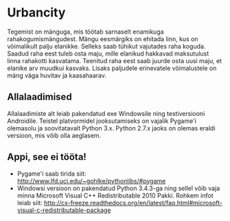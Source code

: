 Urbancity
=========

Tegemist on mänguga, mis töötab sarnaselt enamikuga rahakogumismängudest. Mängu eesmärgiks on ehitada linn, kus on võimalikult palju elanikke. Selleks saab tühikut vajutades raha koguda. Saadud raha eest tuleb osta maju, mille elanikud hakkavad maksutulust linna rahakotti kasvatama. Teenitud raha eest saab juurde osta uusi maju, et elanike arv muudkui kasvaks. Lisaks paljudele erinevatele võimalustele on mäng väga huvitav ja kaasahaarav.

Allalaadimised
--------------

Allalaadimiste alt leiab pakendatud exe Windowsile ning testiversiooni Androidile.
Teistel platvormidel jooksutamiseks on vajalik Pygame'i olemasolu ja soovitatavalt Python 3.x. 
Python 2.7.x jaoks on olemas eraldi versioon, mis võib olla aeglasem.

Appi, see ei tööta!
--------------

* Pygame'i saab tirida siit: http://www.lfd.uci.edu/~gohlke/pythonlibs/#pygame
* Windowsi versioon on pakendatud Python 3.4.3-ga ning sellel võib vaja minna Microsoft Visual C++ Redistributable 2010 Pakki. Rohkem infot leiab siit: http://cx-freeze.readthedocs.org/en/latest/faq.html#microsoft-visual-c-redistributable-package